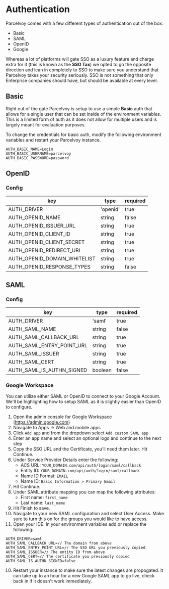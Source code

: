 # Authentication
Parcelvoy comes with a few different types of authentication out of the box:
- Basic
- SAML
- OpenID
- Google

Whereas a lot of platforms will gate SSO as a luxury feature and charge extra for it (this is known as the **SSO Tax**) we opted to go the opposite direction and lean in completely to SSO to make sure you understand that Parcelvoy takes your security seriously. SSO is not something that only Enterprise companies should have, but should be available at every level.

## Basic
Right out of the gate Parcelvoy is setup to use a simple **Basic** auth that allows for a single user that can be set inside of the environment variables. This is a limited form of auth as it does not allow for multiple users and is largely meant for evaluation purposes.

To change the credentials for basic auth, modify the following environment variables and restart your Parcelvoy instance.
```
AUTH_BASIC_NAME=Login
AUTH_BASIC_USERNAME=parcelvoy
AUTH_BASIC_PASSWORD=password
```

## OpenID

### Config
| key | type | required |
|--|--|--|
| AUTH_DRIVER | 'openid' | true |
| AUTH_OPENID_NAME | string | false |
| AUTH_OPENID_ISSUER_URL | string | true |
| AUTH_OPENID_CLIENT_ID | string | true |
| AUTH_OPENID_CLIENT_SECRET | string | true |
| AUTH_OPENID_REDIRECT_URI | string | true |
| AUTH_OPENID_DOMAIN_WHITELIST | string | true |
| AUTH_OPENID_RESPONSE_TYPES | string | false |

## SAML

### Config
| key | type | required |
|--|--|--|
| AUTH_DRIVER | 'saml' | true |
| AUTH_SAML_NAME | string | false |
| AUTH_SAML_CALLBACK_URL | string | true |
| AUTH_SAML_ENTRY_POINT_URL | string | true |
| AUTH_SAML_ISSUER | string | true |
| AUTH_SAML_CERT | string | true |
| AUTH_SAML_IS_AUTHN_SIGNED | boolean | false |


### Google Workspace
You can utilize either SAML or OpenID to connect to your Google Account. We'll be highlighting how to setup SAML as it is slightly easier than OpenID to configure.

1. Open the admin console for Google Workspace (https://admin.google.com)
2. Navigate to Apps -> Web and mobile apps
3. Click `Add app` and from the dropdown select `Add custom SAML app`
4. Enter an app name and select an optional logo and continue to the next step
5. Copy the SSO URL and the Certificate, you'll need them later. Hit Continue.
6. Under Service Provider Details enter the following:
    - ACS URL: `YOUR_DOMAIN.com/api/auth/login/saml/callback`
    - Entity ID: `YOUR_DOMAIN.com/api/auth/login/saml/callback`
    - Name ID Format: `EMAIL`
    - Name ID: `Basic Information > Primary Email`
7. Hit Continue.
8. Under SAML attribute mapping you can map the following attributes:
    - First name: `first_name`
    - Last name: `last_name`
9. Hit Finish to save.
8. Navigate to your new SAML configuration and select User Access. Make sure to turn this on for the groups you would like to have access.
9. Open your IDE. In your environment variables add or replace the following:
```
AUTH_DRIVER=saml
AUTH_SAML_CALLBACK_URL=// The domain from above
AUTH_SAML_ENTRY_POINT_URL=// The SSO URL you previously copied
AUTH_SAML_ISSUER=// The entity ID from above
AUTH_SAML_CERT=// The certificate you previously copied
AUTH_SAML_IS_AUTHN_SIGNED=false
```
10. Restart your instance to make sure the latest changes are propogated. It can take up to an hour for a new Google SAML app to go live, check back in if it doesn't work immediately.

